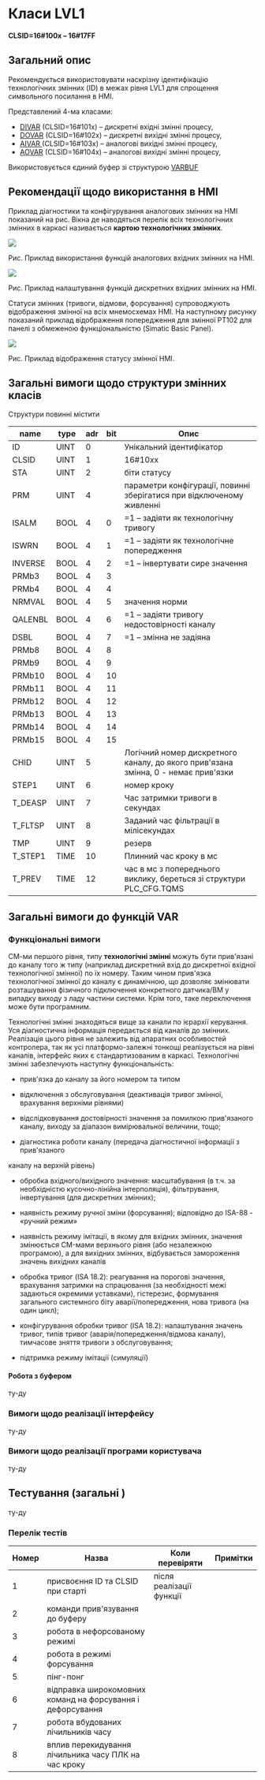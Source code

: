 # Класи LVL1

**CLSID=16#100x – 16#17FF**

## Загальний опис

Рекомендується використовувати наскрізну ідентифікацію технологічних змінних (ID) в межах рівня LVL1 для спрощення символьного посилання в HMI.

Представлений 4-ма класами:

- [DIVAR](2_divar.md) (CLSID=16#101x) – дискретні вхідні змінні процесу,
- [DOVAR](2_dovar.md) (CLSID=16#102x) – дискретні вихідні змінні процесу,
- [AIVAR ](2_aivar.md) (CLSID=16#103x) – аналогові вихідні змінні процесу,
- [AOVAR](2_aovar.md) (CLSID=16#104x) – аналогові вихідні змінні процесу,

Використовується єдиний буфер зі структурою [VARBUF](varbuf.md)

## Рекомендації щодо використання в HMI

Приклад діагностики та конфігурування аналогових змінних на HMI показаний на рис. Вікна де наводяться перелік всіх технологічних змінних в каркасі називається **картою технологічних змінних**.

![](../base/media/1_7_1.png)

Рис. Приклад використання функцій аналогових вхідних змінних на HMI.

![](../base/media/1_8.png)

Рис. Приклад налаштування функцій дискретних вхідних змінних на HMI.

Статуси змінних (тривоги, відмови, форсування) супроводжують відображення змінної на всіх мнемосхемах HMI. На наступному рисунку показаний приклад відображення попередження для змінної PT102 для панелі з обмеженою функціональністю (Simatic Basic Panel).

![](../base/media/1_9.png)

Рис. Приклад відображення статусу змінної HMI.

## Загальні вимоги щодо структури змінних класів

Структури повинні містити

| name    | type | adr  | bit  | Опис                                                         |
| ------- | ---- | ---- | ---- | ------------------------------------------------------------ |
| ID      | UINT | 0    |      | Унікальний ідентифікатор                                     |
| CLSID   | UINT | 1    |      | 16#10xx                                                      |
| STA     | UINT | 2    |      | біти статусу                                                 |
| PRM     | UINT | 4    |      | параметри конфігурації, повинні зберігатися при відключеному живленні |
| ISALM   | BOOL | 4    | 0    | =1 – задіяти як технологічну тривогу                         |
| ISWRN   | BOOL | 4    | 1    | =1 – задіяти як технологічне попередження                    |
| INVERSE | BOOL | 4    | 2    | =1 – інвертувати сире значення                               |
| PRMb3   | BOOL | 4    | 3    |                                                              |
| PRMb4   | BOOL | 4    | 4    |                                                              |
| NRMVAL  | BOOL | 4    | 5    | значення норми                                               |
| QALENBL | BOOL | 4    | 6    | =1 – задіяти тривогу недостовірності каналу                  |
| DSBL    | BOOL | 4    | 7    | =1 – змінна не задіяна                                       |
| PRMb8   | BOOL | 4    | 8    |                                                              |
| PRMb9   | BOOL | 4    | 9    |                                                              |
| PRMb10  | BOOL | 4    | 10   |                                                              |
| PRMb11  | BOOL | 4    | 11   |                                                              |
| PRMb12  | BOOL | 4    | 12   |                                                              |
| PRMb13  | BOOL | 4    | 13   |                                                              |
| PRMb14  | BOOL | 4    | 14   |                                                              |
| PRMb15  | BOOL | 4    | 15   |                                                              |
| CHID    | UINT | 5    |      | Логічний номер дискретного каналу, до якого прив'язана змінна, 0 - немає прив'язки |
| STEP1   | UINT | 6    |      | номер кроку                                                  |
| T_DEASP | UINT | 7    |      | Час затримки тривоги в секундах                              |
| T_FLTSP | UINT | 8    |      | Заданий час фільтрації в мілісекундах                        |
| TMP     | UINT | 9    |      | резерв                                                       |
| T_STEP1 | TIME | 10   |      | Плинний час кроку в мс                                       |
| T_PREV  | TIME | 12   |      | час в мс з попереднього виклику, береться зі структури PLC_CFG.TQMS |



## Загальні вимоги до функцій VAR

### Функціональні вимоги 

СМ-ми першого рівня, типу **технологічні змінні** можуть бути прив'язані до каналу того ж типу (наприклад дискретний вхід до дискретної вхідної технологічної змінної) по їх номеру. Таким чином прив'язка технологічної змінної до каналу є динамічною, що дозволяє змінювати розташування фізичного підключення конкретного датчика/ВМ у випадку виходу з ладу частини системи. Крім того, таке переключення може бути програмним.

Технологічні змінні знаходяться вище за канали по ієрархії керування. Уся діагностична інформація передається від каналів до змінних. Реалізація цього рівня не залежить від апаратних особливостей контролера, так як усі платформо-залежні тонкощі реалізується на рівні каналів, інтерфейс яких є стандартизованим в каркасі. Технологічні змінні забезпечують наступну функціональність:

-   прив'язка до каналу за його номером та типом

-   відключення з обслуговування (деактивація тривог змінної, врахування верхніми рівнями)

-   відслідковування достовірності значення за помилкою прив'язаного каналу, виходу за діапазон вимірювальної величини, тощо;

-   діагностика роботи каналу (передача діагностичної інформації з прив'язаного

каналу на верхній рівень)

-   обробка вхідного/вихідного значення: масштабування (в т.ч. за необхідністю кусочно-лінійна інтерполяція), фільтрування, інвертування (для дискретних змінних);

-   наявність режиму ручної зміни (форсування); відповідно до ISA-88 - «ручний режим»

-   наявність режиму імітації, в якому для вхідних змінних, значення змінюється CM-мами верхнього рівня (або незалежною програмою), а для вихідних змінних, відбувається замороження значень вихідних каналів

-   обробка тривог (ISA 18.2): реагування на порогові значення, врахування затримки на спрацювання (за необхідності межі задаються окремими уставками), гістерезис, формування загального системного біту аварії/попередження, нова тривога (на один цикл);

-   конфігурування обробки тривог (ISA 18.2): налаштування значень тривог, типів тривог (аварія/попередження/відмова каналу), тимчасове зняття тривоги з обслуговування;

- підтримка режиму імітації (симуляції)

#### Робота з буфером

ту-ду

### Вимоги щодо реалізації інтерфейсу

ту-ду

### Вимоги щодо реалізації програми користувача

ту-ду

## Тестування (загальні )

ту-ду

### Перелік тестів

| Номер | Назва                                                      | Коли перевіряти          | Примітки |
| ----- | ---------------------------------------------------------- | ------------------------ | -------- |
| 1     | присвоєння ID та CLSID при старті                          | після реалізації функції |          |
| 2     | команди прив'язування до буферу                            |                          |          |
| 3     | робота в нефорсованому режимі                              |                          |          |
| 4     | робота в режимі форсування                                 |                          |          |
| 5     | пінг-понг                                                  |                          |          |
| 6     | відправка широкомовних команд на форсування і дефорсування |                          |          |
| 7     | робота вбудованих лічильників часу                         |                          |          |
| 8     | вплив перекидування лічильника часу ПЛК на час кроку       |                          |          |

